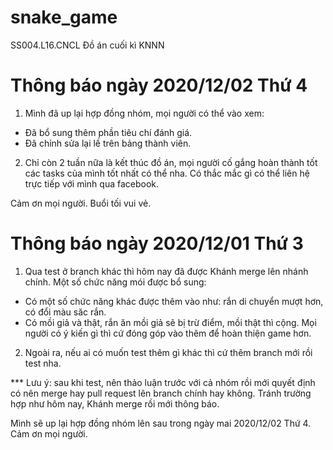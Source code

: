 # snake_game
SS004.L16.CNCL Đồ án cuối kì KNNN 

# Thông báo ngày 2020/12/02 Thứ 4

1. Mình đã up lại hợp đồng nhóm, mọi người có thể vào xem:
  + Đã bổ sung thêm phần tiêu chí đánh giá.
  + Đã chỉnh sửa lại lề trên bảng thành viên.
2. Chỉ còn 2 tuần nữa là kết thúc đồ án, mọi người cố gắng hoàn thành tốt các tasks của mình tốt nhất có thể nha. Có thắc mắc gì có thể liên hệ trực tiếp với mình qua facebook.

Cảm ơn mọi người. Buổi tối vui vẻ.


# Thông báo ngày 2020/12/01 Thứ 3

1. Qua test ở branch khác thì hôm nay đã được Khánh merge lên nhánh chính. Một số chức năng mói được bổ sung:
  + Có một số chức năng khác được thêm vào như: rắn di chuyển mượt hơn, có đổi màu săc rắn.
  + Có mồi giả và thật, rắn ăn mồi giả sẽ bị trừ điểm, mồi thật thì cộng.
Mọi người có ý kiến gì thì cứ đóng góp vào thêm để hoàn thiện game hơn.
2. Ngoài ra, nếu ai có muốn test thêm gì khác thì cứ thêm branch mới rồi test nha.

*** Lưu ý: sau khi test, nên thảo luận trước với cả nhóm rồi mới quyết định có nên merge hay pull request lên branch chính hay không. Tránh trường hợp như hôm nay, Khánh merge rồi mới thông báo.

Mình sẽ up lại hợp đồng nhóm lên sau trong ngày mai 2020/12/02 Thứ 4. Cảm ơn mọi người.
